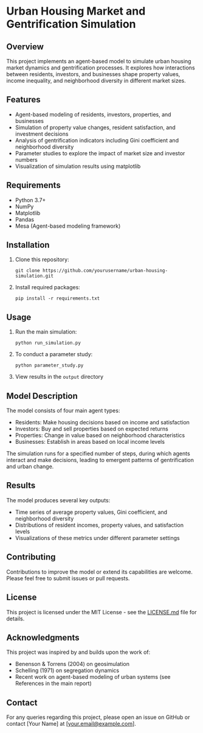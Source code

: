 # Urban Housing Market and Gentrification Simulation

## Overview

This project implements an agent-based model to simulate urban housing market dynamics and gentrification processes. It explores how interactions between residents, investors, and businesses shape property values, income inequality, and neighborhood diversity in different market sizes.

## Features

- Agent-based modeling of residents, investors, properties, and businesses
- Simulation of property value changes, resident satisfaction, and investment decisions
- Analysis of gentrification indicators including Gini coefficient and neighborhood diversity
- Parameter studies to explore the impact of market size and investor numbers
- Visualization of simulation results using matplotlib

## Requirements

- Python 3.7+
- NumPy
- Matplotlib
- Pandas
- Mesa (Agent-based modeling framework)

## Installation

1. Clone this repository:
   ```
   git clone https://github.com/yourusername/urban-housing-simulation.git
   ```
2. Install required packages:
   ```
   pip install -r requirements.txt
   ```

## Usage

1. Run the main simulation:
   ```
   python run_simulation.py
   ```
2. To conduct a parameter study:
   ```
   python parameter_study.py
   ```
3. View results in the `output` directory

## Model Description

The model consists of four main agent types:
- Residents: Make housing decisions based on income and satisfaction
- Investors: Buy and sell properties based on expected returns
- Properties: Change in value based on neighborhood characteristics
- Businesses: Establish in areas based on local income levels

The simulation runs for a specified number of steps, during which agents interact and make decisions, leading to emergent patterns of gentrification and urban change.

## Results

The model produces several key outputs:
- Time series of average property values, Gini coefficient, and neighborhood diversity
- Distributions of resident incomes, property values, and satisfaction levels
- Visualizations of these metrics under different parameter settings

## Contributing

Contributions to improve the model or extend its capabilities are welcome. Please feel free to submit issues or pull requests.

## License

This project is licensed under the MIT License - see the [LICENSE.md](LICENSE.md) file for details.

## Acknowledgments

This project was inspired by and builds upon the work of:
- Benenson & Torrens (2004) on geosimulation
- Schelling (1971) on segregation dynamics
- Recent work on agent-based modeling of urban systems (see References in the main report)

## Contact

For any queries regarding this project, please open an issue on GitHub or contact [Your Name] at [your.email@example.com].